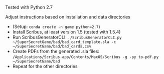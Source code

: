 Tested with Python 2.7

Adjust instructions based on installation and data directories

- (Setup: `conda create -n game python=2.7`)
- Install Scribus, at least version 1.5 (tested with 1.5.4)
- Run ScribusGeneratorCLI: `./ScribusGeneratorCLI.py ~/SuperSecretGame/bad/bad_card_template.sla -c ~/SuperSecretGame/bad/bad_cards.csv
`
- Create PDFs from the generated .sla files: `/Applications/Scribus.app/Contents/MacOS/Scribus -g -py to-pdf.py ~/SuperSecretGame/bad`
- Repeat for the other directories
